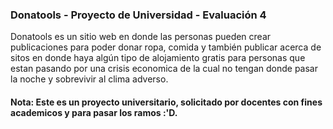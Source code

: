 ### Donatools - Proyecto de Universidad - Evaluación 4

Donatools es un sitio web en donde las personas pueden crear publicaciones para poder donar ropa, comida y también publicar acerca de sitos en donde haya algún tipo de alojamiento gratis para personas que estan pasando por una crisis economica de la cual no tengan donde pasar la noche y sobrevivir al clima adverso.

#### Nota: Este es un proyecto universitario, solicitado por docentes con fines academicos y para pasar los ramos :'D.
